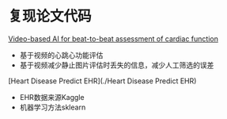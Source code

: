 # 复现论文代码

[Video-based AI for beat-to-beat assessment of cardiac function](https://www.nature.com/articles/s41586-020-2145-8)
- 基于视频的心跳心功能评估
- 基于视频减少静止图片评估时丢失的信息，减少人工筛选的误差

[Heart Disease Predict EHR](./Heart Disease Predict EHR)
- EHR数据来源Kaggle
- 机器学习方法sklearn



